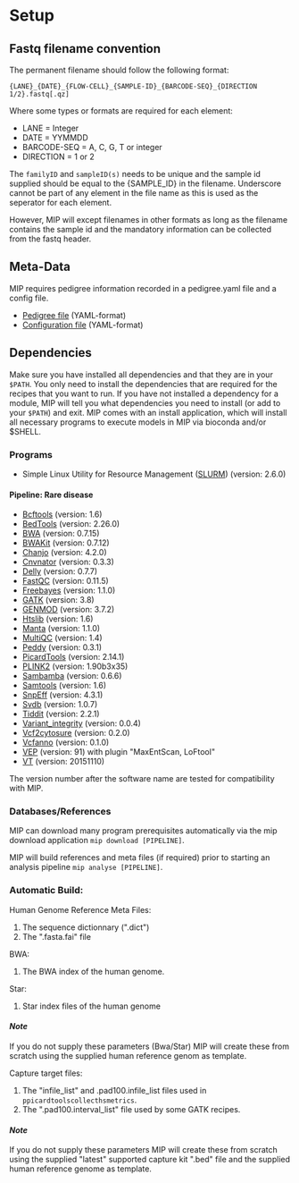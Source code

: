 # Setup

## Fastq filename convention
The permanent filename should follow the following format:

``{LANE}_{DATE}_{FLOW-CELL}_{SAMPLE-ID}_{BARCODE-SEQ}_{DIRECTION 1/2}.fastq[.qz]``

Where some types or formats are required for each element:
- LANE = Integer
- DATE = YYMMDD
- BARCODE-SEQ = A, C, G, T or integer
- DIRECTION = 1 or 2

The `familyID` and `sampleID(s)` needs to be unique and the sample id supplied should be equal to the {SAMPLE_ID} in the filename.
Underscore cannot be part of any element in the file name as this is used as the seperator for each element.

However, MIP will except filenames in other formats as long as the filename contains the sample id and the mandatory information can be collected from the fastq header.

## Meta-Data
MIP requires pedigree information recorded in a pedigree.yaml file and a config file.

* [Pedigree file] \(YAML-format\)
* [Configuration file] \(YAML-format\)

## Dependencies
Make sure you have installed all dependencies and that they are in your ``$PATH``.
You only need to install the dependencies that are required for the recipes that you want to run. If you have not installed a dependency for a module, MIP will tell you what dependencies you need to install (or add to your ``$PATH``) and exit. MIP comes with an install application, which will install all necessary programs to execute models in MIP via bioconda and/or $SHELL.

### **Programs**

- Simple Linux Utility for Resource Management ([SLURM]) (version: 2.6.0)

#### **Pipeline: Rare disease**
- [Bcftools] (version: 1.6)
- [BedTools] (version: 2.26.0)
- [BWA] (version: 0.7.15)
- [BWAKit] (version: 0.7.12)
- [Chanjo] (version: 4.2.0)
- [Cnvnator] (version: 0.3.3)
- [Delly] (version: 0.7.7)
- [FastQC] (version: 0.11.5)
- [Freebayes] (version: 1.1.0)
- [GATK] (version: 3.8)
- [GENMOD] (version: 3.7.2)
- [Htslib] (version: 1.6)
- [Manta] (version: 1.1.0)
- [MultiQC] (version: 1.4)
- [Peddy] (version: 0.3.1)
- [PicardTools] (version: 2.14.1)
- [PLINK2] (version: 1.90b3x35)
- [Sambamba] (version: 0.6.6)
- [Samtools] (version: 1.6)
- [SnpEff] (version: 4.3.1)
- [Svdb] (version: 1.0.7)
- [Tiddit] (version: 2.2.1)
- [Variant_integrity] (version: 0.0.4)
- [Vcf2cytosure] (version: 0.2.0)
- [Vcfanno] (version: 0.1.0)
- [VEP] (version: 91) with plugin "MaxEntScan, LoFtool"
- [VT] (version: 20151110)

The version number after the software name are tested for compatibility with MIP.

### Databases/References

MIP can download many program prerequisites automatically via the mip download application ``mip download [PIPELINE]``.

MIP will build references and meta files (if required) prior to starting an analysis pipeline ``mip analyse [PIPELINE]``.

### **Automatic Build:**

Human Genome Reference Meta Files:
 1. The sequence dictionnary (".dict")
 2. The ".fasta.fai" file

BWA:
 1. The BWA index of the human genome.

Star:
 1. Star index files of the human genome

#### *Note*
If you do not supply these parameters (Bwa/Star) MIP will create these from scratch using the supplied human reference genom as template.

Capture target files:
 1. The "infile_list" and .pad100.infile_list files used in ``ppicardtoolscollecthsmetrics``.
 2. The ".pad100.interval_list" file used by some GATK recipes.

#### *Note*
If you do not supply these parameters MIP will create these from scratch using the supplied "latest" supported capture kit ".bed" file and the supplied human reference genome as template.

[Bcftools]: http://www.htslib.org/
[BedTools]: http://bedtools.readthedocs.org/en/latest/
[BWA]: https://github.com/lh3/bwa
[BWAKit]: https://github.com/lh3/bwa/tree/master/bwakit
[Chanjo]: https://chanjo.readthedocs.org/en/latest/
[Cnvnator]: https://github.com/abyzovlab/CNVnator
[Configuration file]: https://github.com/henrikstranneheim/MIP/blob/master/templates/mip_config.yaml
[Delly]: https://github.com/dellytools/delly/
[FastQC]: http://www.bioinformatics.babraham.ac.uk/projects/fastqc/
[Freebayes]: https://github.com/ekg/freebayes
[GATK]: http://www.broadinstitute.org/gatk/
[GENMOD]: https://github.com/moonso/genmod/
[Htslib]: http://www.htslib.org/
[Manta]: https://github.com/Illumina/manta
[MultiQC]: https://github.com/ewels/MultiQC
[Peddy]: https://github.com/brentp/peddy
[Pedigree file]: https://github.com/Clinical-Genomics/MIP/tree/master/templates/643594-miptest_pedigree.yaml   
[PicardTools]: http://broadinstitute.github.io/picard/
[PLINK2]: https://www.cog-genomics.org/plink2
[Sambamba]: http://lomereiter.github.io/sambamba/
[Samtools]: http://www.htslib.org/
[SLURM]: http://slurm.schedmd.com/
[SnpEff]: http://snpeff.sourceforge.net/
[Svdb]: https://github.com/J35P312/SVDB
[Tabix]: http://samtools.sourceforge.net/tabix.shtml
[Tiddit]: https://github.com/J35P312/TIDDIT
[Variant_integrity]: https://github.com/moonso/variant_integrity
[Vcf2cytosure]: https://github.com/NBISweden/vcf2cytosure
[Vcfanno]: https://github.com/brentp/vcfanno
[VEP]: https://github.com/Ensembl/ensembl-vep
[VT]: https://github.com/atks/vt
